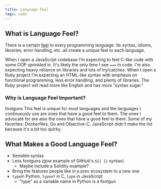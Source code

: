 ```yaml
---
title: Language Feel
tags: code
---
```


## What is Language Feel?

There is a certain [feel](https://youtu.be/lvKQh3Od6V4?si=7PNpY9UM0UNhyBtx&t=1339) to every programming language. Its syntax, idioms, libraries, error handling, etc. all create a unique feel to each language.

When I open a JavaScript codebase I'm expecting to feel C-like code with some OOP sprinkled in. It's likely the only time I see `===` in code. I'm also expecting heavy reliance on libraries and lots of try/catches. When I open a Ruby project I'm expecting an HTML-like syntax with emphasis on functional programming, less error handling, and plenty of libraries. The Ruby project will read more like English and has more "syntax sugar."

### Why is Language Feel Important?
footguns
This feel is unique for most languages and the languages I continuously use are ones that have a good feel to them. The ones I advocate for are also the ones that have a good feel to them. Some of my favorites: Dockerfiles, Go and Objective-C. JavaScript didn't make the list because it's a bit too quirky.

## What Makes a Good Language Feel?

- Sensible syntax
- Less footguns (give example of GitHub's `${{ }}` syntax)
    - Maybe include a Solidity example?
- Bring the features people like in a prev ecosystem to a new one
- `type`in Python, `typeof` in C, `type` in JavaScript
    - "type" as a variable name in Python is a footgun